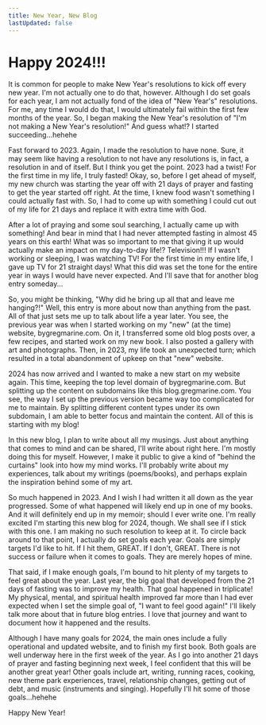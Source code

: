 ```yaml
---
title: New Year, New Blog
lastUpdated: false
---
```

# Happy 2024!!!

It is common for people to make New Year's resolutions to kick off every new year. I'm not actually one to do that, however. Although I do set goals for each year, I am not actually fond of the idea of "New Year's" resolutions. For me, any time I would do that, I would ultimately fail within the first few months of the year. So, I began making the New Year's resolution of "I'm not making a New Year's resolution!" And guess what!? I started succeeding...hehehe

Fast forward to 2023. Again, I made the resolution to have none. Sure, it may seem like having a resolution to not have any resolutions is, in fact, a resolution in and of itself. But I think you get the point. 2023 had a twist! For the first time in my life, I truly fasted! Okay, so, before I get ahead of myself, my new church was starting the year off with 21 days of prayer and fasting to get the year started off right. At the time, I knew food wasn't something I could actually fast with. So, I had to come up with something I could cut out of my life for 21 days and replace it with extra time with God.

After a lot of praying and some soul searching, I actually came up with something! And bear in mind that I had never attempted fasting in almost 45 years on this earth! What was so important to me that giving it up would actually make an impact on my day-to-day life!? Television!!! If I wasn't working or sleeping, I was watching TV! For the first time in my entire life, I gave up TV for 21 straight days! What this did was set the tone for the entire year in ways I would have never expected. And I'll save that for another blog entry someday...

So, you might be thinking, "Why did he bring up all that and leave me hanging?!" Well, this entry is more about now than anything from the past. All of that just sets me up to talk about life a year later. You see, the previous year was when I started working on my "new" (at the time) website, bygregmarine.com. On it, I transferred some old blog posts over, a few recipes, and started work on my new book. I also posted a gallery with art and photographs. Then, in 2023, my life took an unexpected turn; which resulted in a total abandonment of upkeep on that "new" website.

2024 has now arrived and I wanted to make a new start on my website again. This time, keeping the top level domain of bygregmarine.com. But splitting up the content on subdomains like this blog.gregmarine.com. You see, the way I set up the previous version became way too complicated for me to maintain. By splitting different content types under its own subdomain, I am able to better focus and maintain the content. All of this is starting with my blog!

In this new blog, I plan to write about all my musings. Just about anything that comes to mind and can be shared, I'll write about right here. I'm mostly doing this for myself. However, I make it public to give a kind of "behind the curtains" look into how my mind works. I'll probably write about my experiences, talk about my writings (poems/books), and perhaps explain the inspiration behind some of my art.

So much happened in 2023. And I wish I had written it all down as the year progressed. Some of what happened will likely end up in one of my books. And it will definitely end up in my memoir; should I ever write one. I'm really excited I'm starting this new blog for 2024, though. We shall see if I stick with this one. I am making no such resolution to keep at it. To circle back around to that point, I actually do set goals each year. Goals are simply targets I'd like to hit. If I hit them, GREAT. If I don't, GREAT. There is not success or failure when it comes to goals. They are merely hopes of mine.

That said, if I make enough goals, I'm bound to hit plenty of my targets to feel great about the year. Last year, the big goal that developed from the 21 days of fasting was to improve my health. That goal happened in triplicate! My physical, mental, and spiritual health improved far more than I had ever expected when I set the simple goal of, "I want to feel good again!" I'll likely talk more about that in future blog entries. I love that journey and want to document how it happened and the results.

Although I have many goals for 2024, the main ones include a fully operational and updated website, and to finish my first book. Both goals are well underway here in the first week of the year. As I go into another 21 days of prayer and fasting beginning next week, I feel confident that this will be another great year! Other goals include art, writing, running races, cooking, new theme park experiences, travel, relationship changes, getting out of debt, and music (instruments and singing). Hopefully I'll hit some of those goals...hehehe

Happy New Year!